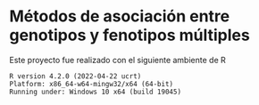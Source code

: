 # Métodos de asociación entre genotipos y fenotipos múltiples
Este proyecto fue realizado con el siguiente ambiente de R

```
R version 4.2.0 (2022-04-22 ucrt)
Platform: x86_64-w64-mingw32/x64 (64-bit)
Running under: Windows 10 x64 (build 19045)

```
